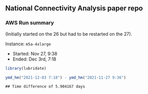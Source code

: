 
## National Connectivity Analysis paper repo

### AWS Run summary

(Initially started on the 26 but had to be restarted on the 27).

Instance: `m5a-4xlarge`

-   Started: Nov 27, 9:38
-   Ended: Dec 3rd, 7:18

``` r
library(lubridate)
```

``` r
ymd_hm("2021-12-03 7:18") - ymd_hm("2021-11-27 9:36") 
```

    ## Time difference of 5.904167 days
